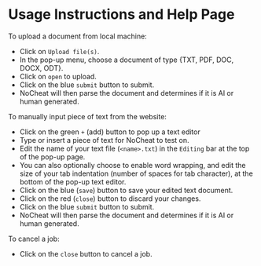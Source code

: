 # Usage Instructions and Help Page

To upload a document from local machine:

- Click on `Upload file(s)`.
- In the pop-up menu, choose a document of type {TXT, PDF, DOC, DOCX, ODT}.
- Click on `open` to upload.
- Click on the blue `submit` button to submit.
- NoCheat will then parse the document and determines if it is AI or human generated.

To manually input piece of text from the website:

- Click on the green `+` (add) button to pop up a text editor
- Type or insert a piece of text for NoCheat to test on.
- Edit the name of your text file (`<name>.txt`) in the `Editing` bar at the top of the pop-up page.
- You can also optionally choose to enable word wrapping, and edit the size of your tab indentation (number of spaces for tab character), at the bottom of the pop-up text editor.
- Click on the blue (`save`) button to save your edited text document.
- Click on the red (`close`) button to discard your changes.
- Click on the blue `submit` button to submit.
- NoCheat will then parse the document and determines if it is AI or human generated.

To cancel a job:

- Click on the `close` button to cancel a job.